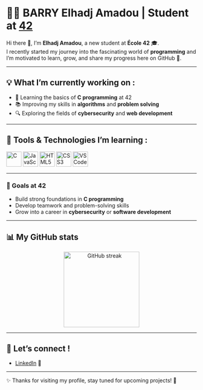 # 👨‍💻 BARRY Elhadj Amadou | Student at [**42**](https://42lyon.fr/)

Hi there 👋, I’m **Elhadj Amadou**, a new student at **École 42** 🎓.  
I recently started my journey into the fascinating world of **programming** and I’m motivated to learn, grow, and share my progress here on GitHub 🚀.  

---

## 💡 What I’m currently working on :
- 🌱 Learning the basics of **C programming** at 42
- 📚 Improving my skills in **algorithms** and **problem solving**
- 🔍 Exploring the fields of **cybersecurity** and **web development**

---

## 🚀 Tools & Technologies I’m learning :
<p align="left">
  <img src="https://cdn.jsdelivr.net/gh/devicons/devicon/icons/c/c-original.svg" width="40" height="40" title="C"/>
  <img src="https://cdn.jsdelivr.net/gh/devicons/devicon/icons/javascript/javascript-original.svg" width="40" height="40" title="JavaScript"/>
  <img src="https://cdn.jsdelivr.net/gh/devicons/devicon/icons/html5/html5-original.svg" width="40" height="40" title="HTML5"/>
  <img src="https://cdn.jsdelivr.net/gh/devicons/devicon/icons/css3/css3-original.svg" width="40" height="40" title="CSS3"/>
  <img src="https://cdn.jsdelivr.net/gh/devicons/devicon/icons/vscode/vscode-original.svg" width="40" height="40" title="VS Code"/>
</p>

---

### 🎯 Goals at 42
- Build strong foundations in **C programming**
- Develop teamwork and problem-solving skills
- Grow into a career in **cybersecurity** or **software development**

---

## 📊 My GitHub stats
<div align="center">
  <img height="200" src="https://github-readme-streak-stats.herokuapp.com/?user=ton-pseudo-github&theme=tokyonight" alt="GitHub streak" />
</div>

---

## 🤝 Let’s connect !
- [LinkedIn](https://www.linkedin.com/elhadj-amadou-barry-157b3b385) 🔗

---

✨ Thanks for visiting my profile, stay tuned for upcoming projects! 🚀
